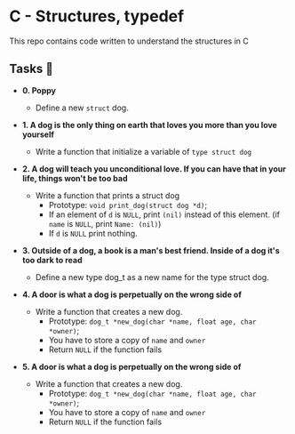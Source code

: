 # C - Structures, typedef

This repo contains code written to understand the structures in C

## Tasks :page_with_curl:

* **0. Poppy**
  * Define a new `struct` dog.

* **1. A dog is the only thing on earth that loves you more than you love yourself**
  * Write a function that initialize a variable of `type struct dog`

* **2. A dog will teach you unconditional love. If you can have that in your life, things won't be too bad**
  * Write a function that prints a struct dog
    * Prototype: `void print_dog(struct dog *d)`;
    * If an element of `d` is `NULL`, print `(nil)` instead of this element. (if `name` is `NULL`, print `Name: (nil)`)
    * If `d` is `NULL` print nothing.
 
* **3. Outside of a dog, a book is a man's best friend. Inside of a dog it's too dark to read**
  * Define a new type dog_t as a new name for the type struct dog.

* **4. A door is what a dog is perpetually on the wrong side of**
  * Write a function that creates a new dog.
    * Prototype: `dog_t *new_dog(char *name, float age, char *owner)`;
    * You have to store a copy of `name` and `owner`
    * Return `NULL` if the function fails

* **5. A door is what a dog is perpetually on the wrong side of**
  * Write a function that creates a new dog.
    * Prototype: `dog_t *new_dog(char *name, float age, char *owner)`;
    * You have to store a copy of `name` and `owner`
    * Return `NULL` if the function fails



